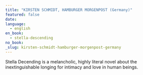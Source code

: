```yaml
---
title: "KIRSTEN SCHMIDT, HAMBURGER MORGENPOST (Germany)"
featured: false
date:
language:
  - english
en_book:
  - stella-descending
no_book:
_slug: kirsten-schmidt-hamburger-morgenpost-germany
---
```


Stella Decending is a melancholic, highly literal novel about the inextinguishable longing for intimacy and love in human beings.

